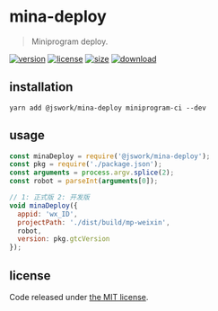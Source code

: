 # mina-deploy
> Miniprogram deploy.

[![version][version-image]][version-url]
[![license][license-image]][license-url]
[![size][size-image]][size-url]
[![download][download-image]][download-url]

## installation
```shell
yarn add @jswork/mina-deploy miniprogram-ci --dev
```

## usage
```js
const minaDeploy = require('@jswork/mina-deploy');
const pkg = require('./package.json');
const arguments = process.argv.splice(2);
const robot = parseInt(arguments[0]);

// 1: 正式版 2: 开发版
void minaDeploy({
  appid: 'wx_ID',
  projectPath: './dist/build/mp-weixin',
  robot,
  version: pkg.gtcVersion
});
```

## license
Code released under [the MIT license](https://github.com/afeiship/mina-deploy/blob/master/LICENSE.txt).

[version-image]: https://img.shields.io/npm/v/@jswork/mina-deploy
[version-url]: https://npmjs.org/package/@jswork/mina-deploy

[license-image]: https://img.shields.io/npm/l/@jswork/mina-deploy
[license-url]: https://github.com/afeiship/mina-deploy/blob/master/LICENSE.txt

[size-image]: https://img.shields.io/bundlephobia/minzip/@jswork/mina-deploy
[size-url]: https://github.com/afeiship/mina-deploy/blob/master/dist/mina-deploy.min.js

[download-image]: https://img.shields.io/npm/dm/@jswork/mina-deploy
[download-url]: https://www.npmjs.com/package/@jswork/mina-deploy
